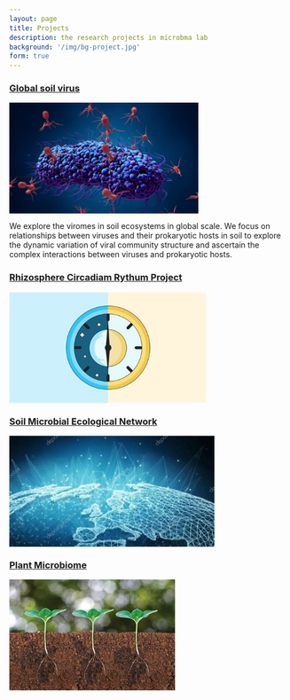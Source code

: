 ```yaml
---
layout: page
title: Projects
description: the research projects in microbma lab
background: '/img/bg-project.jpg'
form: true
---
```


### [Global soil virus](/project/gsv.md)

<img src="project/phages.jpg" height="200" align="middle"> 

We explore the viromes in soil ecosystems in global scale. We focus on relationships between viruses and their prokaryotic hosts in soil to explore the dynamic variation of viral community structure and ascertain the complex interactions between viruses and prokaryotic hosts.

### [Rhizosphere Circadiam Rythum Project](/project/rcr.md)
<img src="project/clock.jpg" height="200" align="middle">


### [Soil Microbial Ecological Network](/project/network.md)
<img src="project/network.jpg" height="200" align="middle">

### [Plant Microbiome](/project/plant.md)
<img src="project/plant.jpg" height="200" align="middle">

